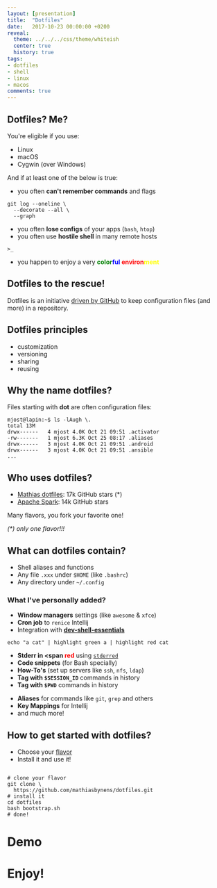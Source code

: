 ```yaml
---
layout: [presentation]
title:  "Dotfiles"
date:   2017-10-23 00:00:00 +0200
reveal:
  theme: ../../../css/theme/whiteish
  center: true
  history: true
tags:
- dotfiles
- shell
- linux
- macos
comments: true
---
```


## Dotfiles? Me?

You're eligible if you use:

- Linux
- macOS
- Cygwin (over Windows)

<!--slide-down-->

And if at least one of the below is true:

- you often ‎**can't remember commands** and flags

```
git log --oneline \
  --decorate --all \
  --graph
```

- you often **lose configs** of your apps (`bash`, `htop`)
- you often use **hostile shell** in many remote hosts

```
>_
```

- you happen to enjoy a very **<span style="color:green">color</span><span style="color:blue">ful </span><span style="color:red">environ</span></span><span style="color:yellow">ment</span>**

<!--slide-next-->

<!--more-->

## Dotfiles to the rescue!

Dotfiles is an initiative [driven by GitHub](https://dotfiles.github.io/) to
keep configuration files (and more) in a repository.

<!--slide-next-->

## Dotfiles principles

- customization
- versioning
- sharing
- reusing

<!--slide-next-->

## Why the name dotfiles?

Files starting with **dot** are often configuration files:

```
mjost@lapin:~$ ls -lAugh \.
total 13M
drwx------   4 mjost 4.0K Oct 21 09:51 .activator
-rw-------   1 mjost 6.3K Oct 25 08:17 .aliases
drwx------   3 mjost 4.0K Oct 21 09:51 .android
drwx------   3 mjost 4.0K Oct 21 09:51 .ansible
...
```

<!--slide-next-->

## Who uses dotfiles?

- [Mathias dotfiles](https://github.com/mathiasbynens/dotfiles): 17k GitHub stars (*)
- [Apache Spark](https://github.com/apache/spark): 14k GitHub stars

Many flavors, you fork your favorite one!

_(*) only one flavor!!!_

<!--slide-next-->

## What can dotfiles contain?

- Shell aliases and functions
- ‎Any file `.xxx` under `$HOME` (like `.bashrc`)
- ‎Any directory under `~/.config`

<!--slide-down-->

### What I've personally added?

- **Window managers** settings (like `awesome` & `xfce`)
- **Cron job** to `renice` Intellij
- Integration with **[dev-shell-essentials](https://github.com/kepkin/dev-shell-essentials)**

```
echo "a cat" | highlight green a | highlight red cat
```

<!--slide-down-->

- **‎Stderr in <span <span style="color:red">red</span>** using [`stderred`](https://github.com/sickill/stderred)
- ‎**Code snippets** (for Bash specially)
- ‎**How-To's** (set up servers like `ssh`, `nfs`, `ldap`)
- **Tag with `$SESSION_ID`** commands in history
- **Tag with `$PWD`** commands in history

<!--slide-down-->

- **Aliases** for commands like `git`, `grep` and others
- **Key Mappings** for Intellij
- and much more!

<!--slide-next-->

## How to get started with dotfiles?

- Choose your [flavor](https://dotfiles.github.io/)
- Install it and use it!

<pre><code class="bash" data-trim contenteditable>
# clone your flavor
git clone \
  https://github.com/mathiasbynens/dotfiles.git
# install it
cd dotfiles
bash bootstrap.sh
# done!
</code></pre>

<!--slide-next-->

# Demo

<!--slide-next-->

# Enjoy!

